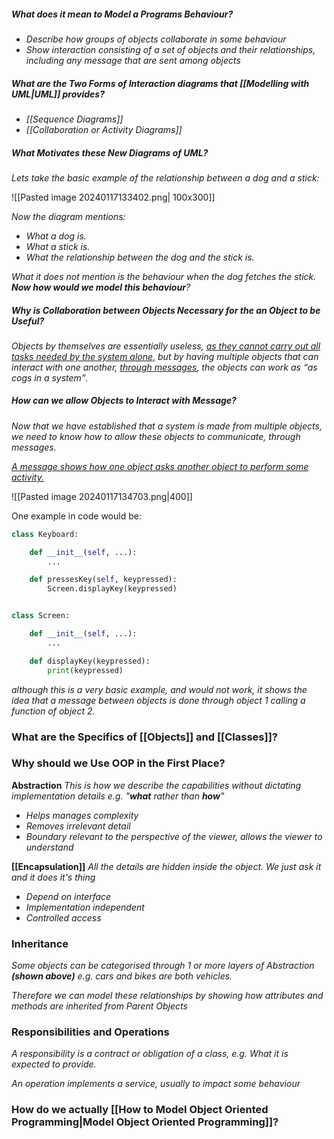 
##### What does it mean to Model a Programs Behaviour?

- *Describe how groups of objects collaborate in some behaviour*
- *Show interaction consisting of a set of objects and their relationships, including any message that are sent among objects*


##### What are the Two Forms of Interaction diagrams that [[Modelling with UML|UML]] provides?

- *[[Sequence Diagrams]]*
- *[[Collaboration or Activity Diagrams]]*


##### What Motivates these New Diagrams of UML?

*Lets take the basic example of the relationship between a dog and a stick:*

![[Pasted image 20240117133402.png| 100x300]]

*Now the diagram mentions:*
- *What a dog is.*
- *What a stick is.*
- *What the relationship between the dog and the stick is.*

*What it does not mention is the behaviour when the dog fetches the stick. **Now how would we model this behaviour**?*


##### Why is Collaboration between Objects Necessary for the an Object to be Useful?

*Objects by themselves are essentially useless, <u>as they cannot carry out all tasks needed by the system alone,</u> but by having multiple objects that can interact with one another, <u>through messages</u>, the objects can work as <q>as cogs in a system</q>.*


##### How can we allow Objects to Interact with Message?

*Now that we have established that a system is made from multiple objects, we need to know how to allow these objects to communicate, through messages.*

<em><u>A message shows how one object asks another object to perform some activity.</u></em>

![[Pasted image 20240117134703.png|400]]

One example in code would be:

``` python
class Keyboard:

	def __init__(self, ...):
		...

	def pressesKey(self, keypressed):
		Screen.displayKey(keypressed)


class Screen:

	def __init__(self, ...):
		...

	def displayKey(keypressed):
		print(keypressed)
```
*although this is a very basic example, and would not work, it shows the idea that a message between objects is done through object 1 calling a function of object 2.*


### What are the Specifics of [[Objects]] and [[Classes]]?


### Why should we Use OOP in the First Place?

**Abstraction**
*This is how we describe the capabilities without dictating implementation details e.g. "**what** rather than **how**"*
- *Helps manages complexity*
- *Removes irrelevant detail*
- *Boundary relevant to the perspective of the viewer, allows the viewer to understand*


**[[Encapsulation]]**
*All the details are hidden inside the object. We just ask it and it does it's thing*
- *Depend on interface*
- *Implementation independent*
- *Controlled access*


### Inheritance
*Some objects can be categorised through 1 or more layers of Abstraction **(shown above)** e.g. cars and bikes are both vehicles.*

*Therefore we can model these relationships by showing how attributes and methods are inherited from Parent Objects*


### Responsibilities and Operations
*A responsibility is a contract or obligation of a class, e.g. What it is expected to provide.*

*An operation implements a service, usually to impact some behaviour*


### How do we actually [[How to Model Object Oriented Programming|Model Object Oriented Programming]]?